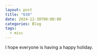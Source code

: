 ```yaml
---
layout: post
title: "634"
date: 2024-12-30T00:00:00
categories: Blog
tags:
  - misc
---
```

I hope everyone is having a happy holiday.